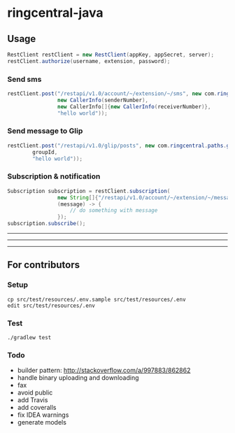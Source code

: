 # ringcentral-java


## Usage

```java
RestClient restClient = new RestClient(appKey, appSecret, server);
restClient.authorize(username, extension, password);
```


### Send sms

```java
restClient.post("/restapi/v1.0/account/~/extension/~/sms", new com.ringcentral.paths.sms.PostParameters(
                new CallerInfo(senderNumber),
                new CallerInfo[]{new CallerInfo(receiverNumber)},
                "hello world"));
```


### Send message to Glip

```Java
restClient.post("/restapi/v1.0/glip/posts", new com.ringcentral.paths.glip.post.PostParameters(
        groupId,
        "hello world"));
```


### Subscription & notification

```java
Subscription subscription = restClient.subscription(
                new String[]{"/restapi/v1.0/account/~/extension/~/message-store"},
                (message) -> {
                    // do something with message
                });
subscription.subscribe();
```


---

---

---


## For contributors


### Setup

```
cp src/test/resources/.env.sample src/test/resources/.env
edit src/test/resources/.env
```


### Test

```
./gradlew test
```


### Todo

- builder pattern: http://stackoverflow.com/a/997883/862862
- handle binary uploading and downloading
- fax
- avoid public
- add Travis
- add coveralls
- fix IDEA warnings
- generate models
